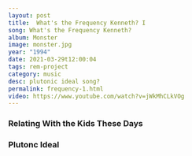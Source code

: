 ```yaml
---
layout: post
title:  What's the Frequency Kenneth? I
song: What's the Frequency Kenneth?
album: Monster
image: monster.jpg
year: "1994"
date: 2021-03-29t12:00:04
tags: rem-project
category: music
desc: plutonic ideal song?
permalink: frequency-1.html
video: https://www.youtube.com/watch?v=jWkMhCLkVOg
---
```


### Relating With the Kids These Days

### Plutonc Ideal